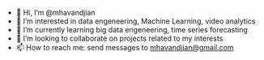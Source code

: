 - 👋 Hi, I’m @mhavandjian
- 👀 I’m interested in data engeneering, Machine Learning, video analytics
- 🌱 I’m currently learning big data engeneering, time series forecasting
- 💞️ I’m looking to collaborate on projects related to my interests
- 📫 How to reach me: send messages to mhavandjian@gmail.com

<!---
mhavandjian/mhavandjian is a ✨ special ✨ repository because its `README.md` (this file) appears on your GitHub profile.
You can click the Preview link to take a look at your changes.
--->
